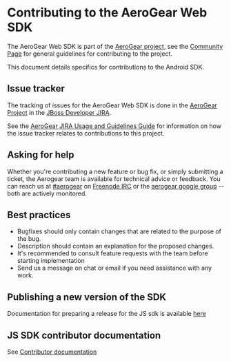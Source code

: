# Contributing to the AeroGear Web SDK

The AeroGear Web SDK is part of the [AeroGear project](https://aerogear.org/), see the [Community Page](https://aerogear.org/community) for general guidelines for contributing to the project.

This document details specifics for contributions to the Android SDK.

## Issue tracker

The tracking of issues for the AeroGear Web SDK is done in the [AeroGear Project](https://issues.jboss.org/projects/AGJS/issues) in the [JBoss Developer JIRA](https://issues.jboss.org).

See the [AeroGear JIRA Usage and Guidelines Guide](https://aerogear.org/docs/guides/JIRAUsage/) for information on how the issue tracker relates to contributions to this project.

## Asking for help

Whether you're contributing a new feature or bug fix, or simply submitting a
ticket, the Aerogear team is available for technical advice or feedback.
You can reach us at [#aerogear](ircs://chat.freenode.net:6697/aerogear) on [Freenode IRC](https://freenode.net/) or the
[aerogear google group](https://groups.google.com/forum/#!forum/aerogear)
-- both are actively monitored.

## Best practices

- Bugfixes should only contain changes that are related to the purpose of the bug.
- Description should contain an explanation for the proposed changes.
- It's recommended to consult feature requests with the team before starting implementation
- Send us a message on chat or email if you need assistance with any work.

## Publishing a new version of the SDK

Documentation for preparing a release for the JS sdk is available [here](./docs/releng.adoc)

## JS SDK contributor documentation

See [Contributor documentation](./docs/contrib)
